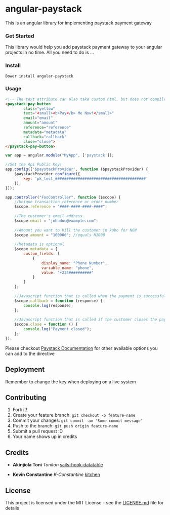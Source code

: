 # angular-paystack
This is an angular library for implementing paystack payment gateway
### Get Started
This library would help you add paystack payment gateway to your angular projects in no time. All you need to do is ...
### Install
```
Bower install angular-paystack
```
### Usage
```html
<!-- The text attribute can also take custom html, but does not compile directives yet-->
<paystack-pay-button
        class="yellow"
        text="<small><b>Pay</b> Me Now!</small>"
        email="email"
        amount="amount"
        reference="reference"
        metadata="metadata"
        callback="callback"
        close="close">
</paystack-pay-button>
```

```javascript
var app = angular.module("MyApp", ['paystack']);

//Set the Api Public Key!
app.config(['$paystackProvider', function ($paystackProvider) {
    $paystackProvider.configure({
        key: 'pk_test_########################################'
    });
}]);

app.controller("FooController", function ($scope) {
    //Unique transaction reference or order number
    $scope.reference = "####-####-####-####";
    
    //The customer's email address.
    $scope.email = "johndoe@example.com";
    
    //Amount you want to bill the customer in kobo for NGN
    $scope.amount = "100000"; //equals N1000
    
    //Metadata is optional
    $scope.metadata = {
        custom_fields: [
            {
                display_name: "Phone Number",
                variable_name: "phone",
                value: "+234##########"
            }
        ]
    };
    
    //Javascript function that is called when the payment is successful
    $scope.callback = function (response) {
        console.log(response);
    };
    
    //Javascript function that is called if the customer closes the payment window
    $scope.close = function () {
        console.log("Payment closed");
    };
});
```
Please checkout [Paystack Documentation](https://developers.paystack.co/docs/paystack-inline) for other available options you can add to the directive

## Deployment
Remember to change the key when deploying on a live system

## Contributing
1. Fork it!
2. Create your feature branch: `git checkout -b feature-name`
3. Commit your changes: `git commit -am 'Some commit message'`
4. Push to the branch: `git push origin feature-name`
5. Submit a pull request :D
6. Your name shows up in credits

## Credits
* **Akinjiola Toni** *Toniton* [sails-hook-datatable](https://github.com/toniton/sails-hook-datatable)

* **Kevin Constantine** *K-Constantine* [kitchen](https://github.com/K-Constantine/Kitchen)


## License
This project is licensed under the MIT License - see the [LICENSE.md](LICENSE.md) file for details

